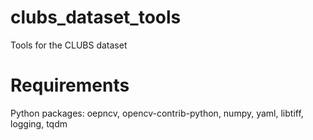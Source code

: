 # clubs_dataset_tools
Tools for the CLUBS dataset


# Requirements
Python packages:
oepncv, opencv-contrib-python, numpy, yaml, libtiff, logging, tqdm
